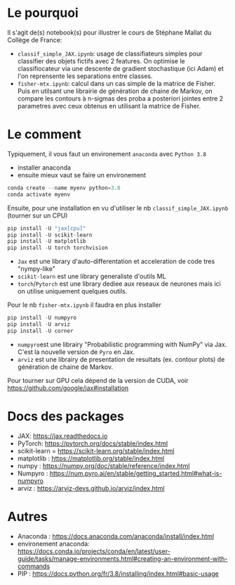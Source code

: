 # Le pourquoi
Il s'agit de(s) notebook(s) pour illustrer le cours de Stéphane Mallat du Collège de France:
- `classif_simple_JAX.ipynb`: usage de classifiateurs simples pour classifier des objets fictifs avec 2 features. 
On optimise le classifiocateur via une descente de gradient stochastique (ici Adam) et l'on reprensente les separations entre classes.
- `fisher-mtx.ipynb`: calcul dans un cas simple de la matrice de Fisher. Puis en utilsant une librairie de génération de chaine de Markov, on compare les contours à n-sigmas des proba a posteriori jointes entre 2 parametres avec ceux obtenus en utilisant la matrice de Fisher.

# Le comment
Typiquement, il vous faut un environement `anaconda` avec `Python 3.8` 
- installer anaconda
- ensuite mieux vaut se faire un environement
```python
conda create --name myenv python=3.8
conda activate myenv
```

Ensuite, pour une installation en vu d'utiliser le nb `classif_simple_JAX.ipynb` (tourner sur un CPU) 
```python
pip install -U "jax[cpu]"
pip install -U scikit-learn
pip install -U matplotlib
pip install -U torch torchvision
```

- `Jax` est une library d'auto-differentation et acceleration de code tres "nympy-like"
- `scikit-learn` est une library generaliste d'outils ML
- `torch`/`Pytorch`  est une library dediee aux reseaux de neurones mais ici on utilise uniquement quelques outils. 

Pour le nb `fisher-mtx.ipynb` il faudra en plus installer
```python
pip install -U numpyro
pip install -U arviz
pip install -U corner
```
- `numpyro`est une librairy "Probabilistic programming with NumPy" via Jax.
C'est la nouvelle version de `Pyro` en Jax. 
- `arviz` est une librairy de presentation de resultats (ex. contour plots) de génération de chaine de Markov.



Pour tourner sur GPU cela dépend de la version de CUDA, voir https://github.com/google/jax#installation

# Docs des packages
- JAX: https://jax.readthedocs.io
- PyTorch: https://pytorch.org/docs/stable/index.html
- scikit-learn = https://scikit-learn.org/stable/index.html
- matplotlib : https://matplotlib.org/stable/index.html
- numpy : https://numpy.org/doc/stable/reference/index.html
- Numpyro : https://num.pyro.ai/en/stable/getting_started.html#what-is-numpyro
- arviz : https://arviz-devs.github.io/arviz/index.html

# Autres
- Anaconda : https://docs.anaconda.com/anaconda/install/index.html
- environement anaconda: https://docs.conda.io/projects/conda/en/latest/user-guide/tasks/manage-environments.html#creating-an-environment-with-commands
- PIP : https://docs.python.org/fr/3.8/installing/index.html#basic-usage
